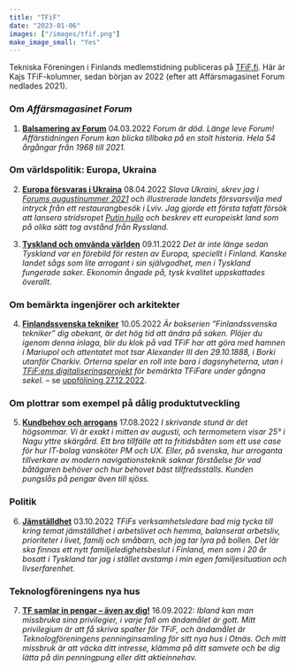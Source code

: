 ```yaml
---
title: "TFiF"
date: "2023-01-06"
images: ["/images/tfif.png"]
make_image_small: "Yes"
---
```


<!-- ![TFiF-bild](/images/tfif.png#floatright) -->
<!-- http://www.ebadf.net/2016/10/19/centering-images-in-hugo/#the-solution -->

Tekniska Föreningen i Finlands medlemstidning publiceras på [TFiF.fi](https://tfif.fi). Här är Kajs TFiF-kolumner, sedan början av 2022 (efter att Affärsmagasinet Forum nedlades 2021).

### Om _Affärsmagasinet Forum_

1. **[Balsamering av Forum](https://tfif.fi/balsamering-av-forum/)** 04.03.2022 _Forum är död. Länge leve Forum! Affärstidningen Forum kan blicka tillbaka på en stolt historia. Hela 54 årgångar från 1968 till 2021._

### Om världspolitik: Europa, Ukraina

2. **[Europa försvaras i Ukraina](https://tfif.fi/europa-forsvaras-i-ukraina/)** 08.04.2022 _Slava Ukraini, skrev jag i [Forums augustinummer 2021](https://forum-mag.fi/slava-ukraini/) och illustrerade landets försvarsvilja med intryck från ett restaurangbesök i Lviv. Jag gjorde ett första tafatt försök att lansera stridsropet [Putin huilo](https://abounderrattelser.fi/putin-huilo-slava-ukraini/) och beskrev ett europeiskt land som på olika sätt tog avstånd från Ryssland._

3. **[Tyskland och omvända världen](https://tfif.fi/tyskland-och-omvanda-varlden/)** 09.11.2022 _Det är inte länge sedan Tyskland var en förebild för resten av Europa, speciellt i Finland. Kanske landet sågs som lite arrogant i sin självgodhet, men i Tyskland fungerade saker. Ekonomin ångade på, tysk kvalitet uppskattades överallt._

### Om bemärkta ingenjörer och arkitekter

4. **[Finlandssvenska tekniker](https://tfif.fi/finlandssvenska-tekniker/)** 10.05.2022 _Är bokserien ”Finlandssvenska tekniker” dig obekant, är det hög tid att ändra på saken. Plöjer du igenom denna inlaga, blir du klok på vad TFiF har att göra med hamnen i Mariupol och attentatet mot tsar Alexander III den 29.10.1888, i Borki utanför Charkiv. Orterna spelar en roll inte bara i dagsnyheterna, utan i [TFiF:ens digitaliseringsprojekt](https://sv.wikipedia.org/wiki/Wikipedia:Projekt_Fredrika/Finlandssvenska_tekniker) för bemärkta TFiFare under gångna sekel._ – se [uppföljning 27.12.2022](https://tfif.fi/finlandssvenska-tekniker-erovrar-wikipedia/).

### Om plottrar som exempel på dålig produktutveckling

5. **[Kundbehov och arrogans](https://tfif.fi/kundbehov-och-arrogans/)** 17.08.2022 _I skrivande stund är det högsommar. Vi är exakt i mitten av augusti, och termometern visar 25° i Nagu yttre skärgård. Ett bra tillfälle att ta fritidsbåten som ett use case för hur IT-bolag vansköter PM och UX. Eller, på svenska, hur arroganta tillverkare av modern navigationsteknik saknar förståelse för vad båtägaren behöver och hur behovet bäst tillfredsställs. Kunden pungslås på pengar även till sjöss._

### Politik

6. **[Jämställdhet](https://tfif.fi/jamstalldhet/)** 03.10.2022 _TFiFs verksamhetsledare bad mig tycka till kring temat jämställdhet i arbetslivet och hemma, balanserat arbetsliv, prioriteter i livet, familj och småbarn, och jag tar lyra på bollen. Det lär ska finnas ett nytt familjeledighetsbeslut i Finland, men som i 20 år bosatt i Tyskland tar jag i stället avstamp i min egen familjesituation och livserfarenhet._

### Teknologföreningens nya hus

7. **[TF samlar in pengar – även av dig!](https://tfif.fi/tf-samlar-in-pengar-aven-av-dig/)** 16.09.2022: _Ibland kan man missbruka sina privilegier, i varje fall om ändamålet är gott. Mitt privilegium är att få skriva spalter för TFiF, och ändamålet är Teknologföreningens penninginsamling för sitt nya hus i Otnäs. Och mitt missbruk är att väcka ditt intresse, klämma på ditt samvete och be dig lätta på din penningpung eller ditt aktieinnehav._